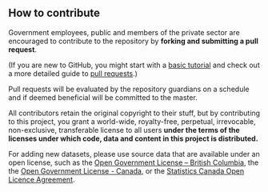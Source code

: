 ## How to contribute
Government employees, public and members of the private sector are encouraged to contribute to the repository by **forking and submitting a pull request**. 

(If you are new to GitHub, you might start with a [basic tutorial](https://help.github.com/articles/set-up-git) and  check out a more detailed guide to [pull requests](https://help.github.com/articles/using-pull-requests/).)

Pull requests will be evaluated by the repository guardians on a schedule and if deemed beneficial will be committed to the master.

All contributors retain the original copyright to their stuff, but by contributing to this project, you grant a world-wide, royalty-free, perpetual, irrevocable, non-exclusive, transferable license to all users **under the terms of the licenses under which code, data and content in this project is distributed.**

For adding new datasets, please use source data that are available under an open license, such as the [Open Government License – British Columbia](http://www.data.gov.bc.ca/local/dbc/docs/license/OGL-vbc2.0.pdf), the the [Open Government License - Canada](http://open.canada.ca/en/open-government-licence-canada), or the [Statistics Canada Open Licence Agreement](http://www.statcan.gc.ca/eng/reference/licence-eng).